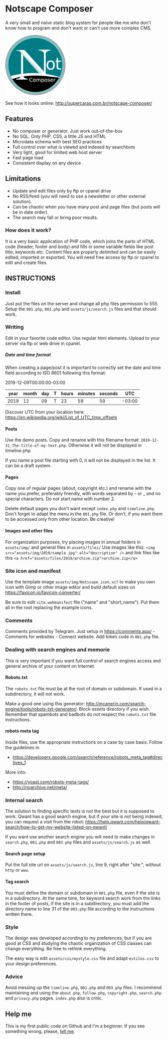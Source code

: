 # Notscape Composer
A very small and naive static blog system for people like me who don't know how to program and don't want or can't use more complex CMS.

![icon sample](android-chrome-192x192.png "icon sample")

See how it looks online: http://supercaras.com.br/notscape-composer/

## Features

- No composer or generator. Just work out-of-the-box
- No SQL. Only PHP, CSS, a little JS and HTML
- Microdata schema with best SEO practices
- Full control over what is viewed and indexed by searchbots
- Very light, good for limited web host server
- Fast page load
- Consistent display on any device

## Limitations
- Update and edit files only by ftp or cpanel drive
- No RSS/feed (you will need to use a newsletter or other external solution).
- Can be chaotic when you have many post and page files (but posts will be in date order).
- The search may fall or bring poor results.

### How does it work?

It is a very basic application of PHP code, which joins the parts of HTML code (header, footer and body) and fills in some variable fields like post title, keywords etc. Content files are properly delimited and can be easily edited, imported or exported. You will need free access by ftp or cpanel to edit and create files.

## INSTRUCTIONS

### Install
Just put the files on the server and change all php files permission to 555. Setup the `001.php`, `003.php` and `assets/js/search.js` files and that should work. 

### Writing
Edit in your favorite code editor.
Use regular html elements.
Upload to your server via ftp or web drive in cpanel.

##### Date and time format

When creating a page/post it is important to correctly set the date and time field according to ISO 8601 following this format:

2019-12-09T00:00:00-03:00

| year | month | day | T | hours | minutes | seconds | UTC |
|------|-------|-----|---|-------|---------|---------|-----|
|2019  |12     |09   | T |23     |59       |59       |-03:00|

Discover UTC from your location here: https://en.wikipedia.org/wiki/List_of_UTC_time_offsets

#### Posts
Use the demo posts. Copy and rename with this filename format: `2019-12-31_The-title-of-my-text.php`. Otherwise it will not be displayed in timeline.php

If you name a post file starting with 0, it will not be displayed in the list. It can be a draft system.

#### Pages

Copy one of regular pages (about, copyright etc.) and rename with the name you prefer, preferably friendly, with words separated by - or _ and no special characters. Do not start name with number 2.

Delete default pages you don't want except `index.php` and `timeline.php`. Don't forget to adapt the menu in the `001.php` file. Or don't, if you want them to be accessed only from other location. Be creative!

#### Images and other files
For organization purposes, try placing images in annual folders in `assets/img/` and general files in `assets/files/`
Use images like this: `<img src="assets/img/2019/sample.jpg" alt="description" />` and link files like this `<a href="assets/files/2019/archive.zip">archive.zip</a>`

### Site icon and manifest
Use the template image `assets/img/Notscape_icon.xcf` to make you own icon with Gimp or other image editor and build default sizes on https://favicon.io/favicon-converter/

Be sure to edit `site.webmanifest` file ("name" and "short_name"). Put them all in the root replacing the example icons.

### Comments
Comments provided by Telegram. Just setup in https://comments.app/ - Comments for websites - Connect website. Add token code in `001.php` file.

### Dealing with search engines and memorie

This is very important if you want full control of search engines access and general archive of your content on Internet.

#### Robots.txt
The `robots.txt` file must be at the root of domain or subdomain. If used in a subdirectory, it will not work. 

Make a good one using this generator: http://mcanerin.com/search-engine/tools/robots-txt-generator/. Block *assets* directory if you wish. Remember that spambots and badbots do not respect the `robots.txt` file instructions.

#### robots meta tag

Inside files, use the appropriate instructions on a case by case basis. Follow the guidelines in 
- https://developers.google.com/search/reference/robots_meta_tag#directives_1

More info: 
- https://yoast.com/robots-meta-tags/
- http://noarchive.net/meta/

### Internal search
The solution to finding specific texts is not the best but it is supposed to work. Qwant has a good search engine, but if your site is not being indexed, you can request a visit from the robot: https://help.qwant.com/help/qwant-search/how-to-get-my-website-listed-on-qwant/

If you want use another search engine you will need to make changes in `search.php`, `001.php` and `003.php` files and `assets/js/search.js` as well.

#### Search page setup

Put the full site url on `assets/js/search.js`, line 9, right after "site:", without `http` or `www`.

#### Tag search
You must define the domain or subdomain in `001.php` file, even if the site is in a subdirectory. At the same time, for keyword search work from the links in the footer of posts, if the site is in a subdirectory, you must add the directory name to line 31 of the `003.php` file according to the instructions written there.

### Style

The design was developed according to my preferences, but if you are good at CSS and studying the chaotic organization of CSS classes can change everything. Be free to rethink everything.

The easy way is edit `assets/css/mystyle.css` file and adapt `estilos.css` to your design preferences.

### Advice

Avoid messing up the `timeline.php`, `001.php` and `003.php` files. I recommend maintaining and using the `about.php`, `follow.php`, `copyright.php`, `search.php` and `privacy.php` pages. `index.php` also is critic.

## Help me
This is my first public code on Github and I'm a beginner. If you see something wrong, please, <a rel="me" href="https://imvegan.fyi/@roberto">tell me</a>.

